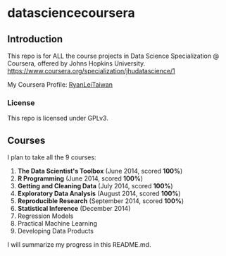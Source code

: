 datasciencecoursera
===================

## Introduction
This repo is for ALL the course projects in Data Science Specialization @ Coursera, offered by Johns Hopkins University.
https://www.coursera.org/specialization/jhudatascience/1

My Coursera Profile: [RyanLeiTaiwan](https://www.coursera.org/user/i/f5a617a5122f65d7569968c21d0943e6)

### License
This repo is licensed under GPLv3.

## Courses
I plan to take all the 9 courses:

1. **The Data Scientist's Toolbox** (June 2014, scored **100%**)
2. **R Programming** (June 2014, scored **100%**)
3. **Getting and Cleaning Data** (July 2014, scored **100%**)
4. **Exploratory Data Analysis** (August 2014, scored **100%**)
5. **Reproducible Research** (September 2014, scored **100%**)
6. **Statistical Inference** (December 2014)
7. Regression Models
8. Practical Machine Learning
9. Developing Data Products

I will summarize my progress in this README.md.
